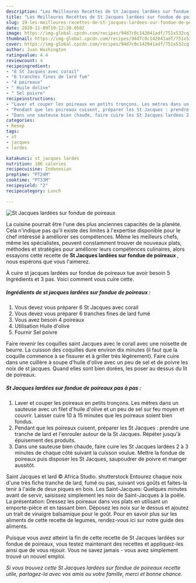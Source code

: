 ```yaml
---
description: "Les Meilleures Recettes de St Jacques lardées sur fondue de poireaux"
title: "Les Meilleures Recettes de St Jacques lardées sur fondue de poireaux"
slug: 19-les-meilleures-recettes-de-st-jacques-lardees-sur-fondue-de-poireaux
date: 2020-11-09T19:12:20.050Z
image: https://img-global.cpcdn.com/recipes/94d7c0c142041adf/751x532cq70/st-jacques-lardees-sur-fondue-de-poireaux-photo-principale-de-la-recette.jpg
thumbnail: https://img-global.cpcdn.com/recipes/94d7c0c142041adf/751x532cq70/st-jacques-lardees-sur-fondue-de-poireaux-photo-principale-de-la-recette.jpg
cover: https://img-global.cpcdn.com/recipes/94d7c0c142041adf/751x532cq70/st-jacques-lardees-sur-fondue-de-poireaux-photo-principale-de-la-recette.jpg
author: Juan Washington
ratingvalue: 4.4
reviewcount: 4
recipeingredient:
- "6 St Jacques avec corail"
- "6 tranches fines de lard fum"
- "4 poireaux"
- " Huile dolive"
- " Sel poivre"
recipeinstructions:
- "Laver et couper les poireaux en petits tronçons. Les mètres dans un sauteuse avec un filet d&#39;huile d&#39;olive et un peu de sel sur feu moyen et couvrir. Laisser cuire 10 à 15 minutes que les poireaux soient bien fondus."
- "Pendant que les poireaux cuisent, préparer les St Jacques : prendre une tranche de lard et l&#39;enrouler autour de la St Jacques. Répéter jusqu&#39;à épuisement des produits."
- "Dans une sauteuse bien chaude, faire cuire les St Jacques lardées 2 à 3 minutes de chaque côté suivant la cuisson voulue. Mettre la fondue de poireaux puis disposer les St Jacques, saupoudrer de poivre et manger aussitôt."
categories:
- Resep
tags:
- st
- jacques
- lardes

katakunci: st jacques lardes 
nutrition: 186 calories
recipecuisine: Indonesian
preptime: "PT24M"
cooktime: "PT33M"
recipeyield: "2"
recipecategory: Lunch

---
```



![St Jacques lardées sur fondue de poireaux](https://img-global.cpcdn.com/recipes/94d7c0c142041adf/751x532cq70/st-jacques-lardees-sur-fondue-de-poireaux-photo-principale-de-la-recette.jpg)

La cuisine pourrait être l'une des plus anciennes capacités de la planète. Cela n'indique pas qu'il existe des limites à l'expertise disponible pour le chef intéressé à améliorer ses compétences. Même les meilleurs chefs, même les spécialistes, peuvent constamment trouver de nouveaux plats, méthodes et stratégies pour améliorer leurs compétences culinaires, alors essayons cette recette de <strong> St Jacques lardées sur fondue de poireaux </strong>, nous espérons que vous l'aimerez.

<!--inarticleads1-->

À cuire st jacques lardées sur fondue de poireaux tue avoir besoin 5 Ingrédients et 3 pas. Voici comment vous cuire cette.

##### Ingrédients de st jacques lardées sur fondue de poireaux :

1. Vous devez vous préparer 6 St Jacques avec corail
1. Vous devez vous préparer 6 tranches fines de lard fumé
1. Vous avez besoin 4 poireaux
1. Utilisation  Huile d&#39;olive
1. Fournir  Sel poivre


Faire revenir les coquilles saint Jacques avec le corail avec une noisette de beurre. La cuisson des coquilles dure environ dix minutes (il faut que la coquille commence à se fissurer et à griller très légèrement). Faire cuire dans une cuillère à soupe d&#39;huile d&#39;olive avec un peu de sel et de poivre les noix de st jacques. Quand elles sont bien dorées, les poser au dessus du lit de poireaux. 

<!--inarticleads2-->

##### St Jacques lardées sur fondue de poireaux pas à pas :

1. Laver et couper les poireaux en petits tronçons. Les mètres dans un sauteuse avec un filet d&#39;huile d&#39;olive et un peu de sel sur feu moyen et couvrir. Laisser cuire 10 à 15 minutes que les poireaux soient bien fondus.
1. Pendant que les poireaux cuisent, préparer les St Jacques : prendre une tranche de lard et l&#39;enrouler autour de la St Jacques. Répéter jusqu&#39;à épuisement des produits.
1. Dans une sauteuse bien chaude, faire cuire les St Jacques lardées 2 à 3 minutes de chaque côté suivant la cuisson voulue. Mettre la fondue de poireaux puis disposer les St Jacques, saupoudrer de poivre et manger aussitôt.


Saint Jacques et lard © Africa Studio. shutterstock Entourez chaque noix d&#39;une très fiche tranche de lard, fumé ou pas, suivant vos goûts et faites-la tenir à l&#39;aide de deux piques en bois. Les Saint-Jacques: Quelques minutes avant de servir, saisissez simplement les noix de Saint-Jacques à la poêle. La présentation: Dressez les poireaux dans vos plats en utilisant un emporte-pièce et en tassant bien. Déposez les noix sur le dessus et ajoutez un trait de vinaigre balsamique pour le goût. Pour en savoir plus sur les aliments de cette recette de legumes, rendez-vous ici sur notre guide des aliments. 

<!--inarticleads1-->

<p>
Puisque vous avez atteint la fin de cette recette de St Jacques lardées sur fondue de poireaux, vous testez maintenant des recettes et appliquez-les ainsi que de vous réjouir. Vous ne savez jamais - vous avez simplement trouvé un nouvel emploi.
</p>

<p>
<i>Si vous trouvez cette St Jacques lardées sur fondue de poireaux recette utile, partagez-la avec vos amis ou votre famille, merci et bonne chance.</i>
</p>
